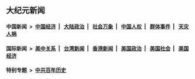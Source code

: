 ## 大纪元新闻

#### 中国新闻 &nbsp;>&nbsp; [中国经济](indexes/ncid283/README.md?09080045) &nbsp;| &nbsp; [大陆政治](indexes/ncid277/README.md?09080045) &nbsp;| &nbsp; [社会万象](indexes/ncid282/README.md?09080045) &nbsp;| &nbsp; [中国人权](indexes/ncid278/README.md?09080045) &nbsp;| &nbsp; [群体事件](indexes/ncid279/README.md?09080045) &nbsp;| &nbsp; [天灾人祸](indexes/ncid280/README.md?09080045)

#### 国际新闻 &nbsp;>&nbsp; [美中关系](indexes/nf1412576/README.md?09080045) &nbsp;| &nbsp; [台湾新闻](indexes/ncid1349361/README.md?09080045) &nbsp;| &nbsp; [香港新闻](indexes/ncid1349362/README.md?09080045) &nbsp;| &nbsp; [美国政治](indexes/ncid1078159/README.md?09080045) &nbsp;| &nbsp; [美国社会](indexes/ncid1078160/README.md?09080045) &nbsp;| &nbsp; [美国经济](indexes/ncid1078158/README.md?09080045)

#### 特别专题 &nbsp;>&nbsp; [中共百年历史](https://github.com/epoch-news/epoch-special/blob/master/README.md?09080045)  
